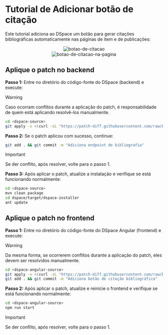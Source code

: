 # Tutorial de Adicionar botão de citação

Este tutorial adiciona ao DSpace um botão para gerar citações bibliográficas
automaticamente nas páginas de item e de publicações:

<div align="center">
    <img alt="botao-de-citacao" src="https://github.com/user-attachments/assets/cca580ac-4d1d-40b9-a414-b3d99c0cbc4a" />
</div>

<div align="center">
    <img alt="botao-de-citacao-na-pagina" src="https://github.com/user-attachments/assets/11bced87-8c39-4672-9501-75ab978deda4" />
</div>

## Aplique o patch no backend

**Passo 1:** Entre no diretório do código-fonte do DSpace (backend) e execute:

> [!WARNING]
> Caso ocorram conflitos durante a aplicação do patch, é responsabilidade de
> quem está aplicando resolvê-los manualmente.

```bash
cd <dspace-source>
git apply -v <(curl -sL "https://patch-diff.githubusercontent.com/raw/DSpace/DSpace/pull/11451.patch")
```

**Passo 2:** Se o patch aplicou com sucesso, continue:

```bash
git add . && git commit -m "Adiciona endpoint de bibliografia"
```

> [!IMPORTANT]
> Se der conflito, após resolver, volte para o passo 1.

**Passo 3:** Após aplicar o patch, atualize a instalação e verifique se está funcionando normalmente:

```bash
cd <dspace-source>
mvn clean package
cd dspace/target/dspace-installer
ant update
```

## Aplique o patch no frontend

**Passo 1:** Entre no diretório do código-fonte do DSpace Angular (frontend) e execute:

> [!WARNING]
> Da mesma forma, se ocorrerem conflitos durante a aplicação do patch, eles
> devem ser resolvidos manualmente.

```bash
cd <dspace-angular-source>
git apply -v <(curl -sL "https://patch-diff.githubusercontent.com/raw/DSpace/dspace-angular/pull/4779.patch")
git add . && git commit -m "Adiciona botão de citação bibliográfica"
```

**Passo 2:** Após aplicar o patch, atualize e reinicie o frontend e verifique se está funcionando normalmente:

```bash
cd <dspace-angular-source>
npm run start
```

> [!IMPORTANT]
> Se der conflito, após resolver, volte para o passo 1.

